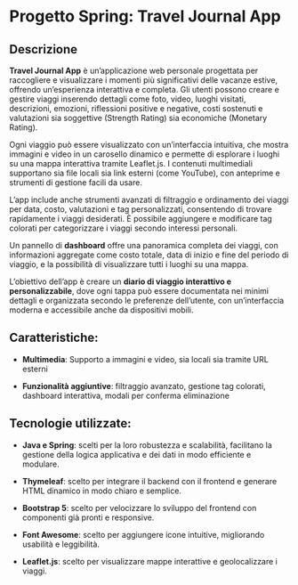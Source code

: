 # Progetto Spring: Travel Journal App

## Descrizione

**Travel Journal App** è un’applicazione web personale progettata per raccogliere e visualizzare i momenti più significativi delle vacanze estive, offrendo un’esperienza interattiva e completa. Gli utenti possono creare e gestire viaggi inserendo dettagli come foto, video, luoghi visitati, descrizioni, emozioni, riflessioni positive e negative, costi sostenuti e valutazioni sia soggettive (Strength Rating) sia economiche (Monetary Rating).

Ogni viaggio può essere visualizzato con un’interfaccia intuitiva, che mostra immagini e video in un carosello dinamico e permette di esplorare i luoghi su una mappa interattiva tramite Leaflet.js. I contenuti multimediali supportano sia file locali sia link esterni (come YouTube), con anteprime e strumenti di gestione facili da usare.

L’app include anche strumenti avanzati di filtraggio e ordinamento dei viaggi per data, costo, valutazioni e tag personalizzati, consentendo di trovare rapidamente i viaggi desiderati. È possibile aggiungere e modificare tag colorati per categorizzare i viaggi secondo interessi personali.

Un pannello di **dashboard** offre una panoramica completa dei viaggi, con informazioni aggregate come costo totale, data di inizio e fine del periodo di viaggio, e la possibilità di visualizzare tutti i luoghi su una mappa.

L’obiettivo dell’app è creare un **diario di viaggio interattivo e personalizzabile**, dove ogni tappa può essere documentata nei minimi dettagli e organizzata secondo le preferenze dell’utente, con un’interfaccia moderna e accessibile anche da dispositivi mobili.

## Caratteristiche: 

- **Multimedia**: Supporto a immagini e video, sia locali sia tramite URL esterni

- **Funzionalità aggiuntive**: filtraggio avanzato, gestione tag colorati, dashboard interattiva, modali per conferma eliminazione

## Tecnologie utilizzate: 

- **Java e Spring**: scelti per la loro robustezza e scalabilità, facilitano la gestione della logica applicativa e dei dati in modo efficiente e modulare.

- **Thymeleaf**: scelto per integrare il backend con il frontend e generare HTML dinamico in modo chiaro e semplice.

- **Bootstrap 5**: scelto per velocizzare lo sviluppo del frontend con componenti già pronti e responsive. 

- **Font Awesome**: scelto per aggiungere icone intuitive, migliorando usabilità e leggibilità.

- **Leaflet.js**: scelto per visualizzare mappe interattive e geolocalizzare i viaggi.
